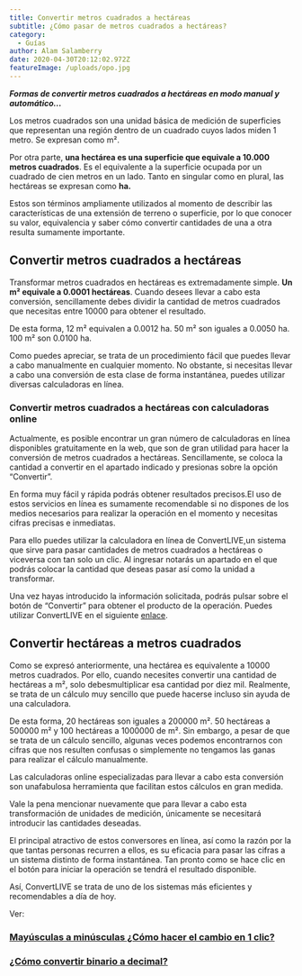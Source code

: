 ```yaml
---
title: Convertir metros cuadrados a hectáreas
subtitle: ¿Cómo pasar de metros cuadrados a hectáreas?
category:
  - Guías
author: Alam Salamberry
date: 2020-04-30T20:12:02.972Z
featureImage: /uploads/opo.jpg
---
```

***Formas de convertir metros cuadrados a hectáreas en modo manual y automático...***



Los metros cuadrados son una unidad básica de medición de superficies que representan una región dentro de un cuadrado cuyos lados miden 1 metro. Se expresan como m².



Por otra parte, **una hectárea es una superficie que equivale a 10.000 metros cuadrados**. Es el equivalente a la superficie ocupada por un cuadrado de cien metros en un lado. Tanto en singular como en plural, las hectáreas se expresan como **ha.**



Estos son términos ampliamente utilizados al momento de describir las características de una extensión de terreno o superficie, por lo que conocer su valor, equivalencia y saber cómo convertir cantidades de una a otra resulta sumamente importante.



## Convertir metros cuadrados a hectáreas



Transformar metros cuadrados en hectáreas es extremadamente simple. **Un m² equivale a 0.0001 hectáreas**. Cuando desees llevar a cabo esta conversión, sencillamente debes dividir la cantidad de metros cuadrados que necesitas entre 10000 para obtener el resultado.



De esta forma, 12 m² equivalen a 0.0012 ha. 50 m² son iguales a 0.0050 ha. 100 m² son 0.0100 ha.



Como puedes apreciar, se trata de un procedimiento fácil que puedes llevar a cabo manualmente en cualquier momento. No obstante, si necesitas llevar a cabo una conversión de esta clase de forma instantánea, puedes utilizar diversas calculadoras en línea.



### Convertir metros cuadrados a hectáreas con calculadoras online

Actualmente, es posible encontrar un gran número de calculadoras en línea disponibles gratuitamente en la web, que son de gran utilidad para hacer la conversión de metros cuadrados a hectáreas. Sencillamente, se coloca la cantidad a convertir en el apartado indicado y presionas sobre la opción “Convertir”.



En forma muy fácil y rápida podrás obtener resultados precisos.El uso de estos servicios en línea es sumamente recomendable si no dispones de los medios necesarios para realizar la operación en el momento y necesitas cifras precisas e inmediatas.



Para ello puedes utilizar la calculadora en línea de ConvertLIVE,un sistema que sirve para pasar cantidades de metros cuadrados a hectáreas o viceversa con tan solo un clic. Al ingresar notarás un apartado en el que podrás colocar la cantidad que deseas pasar así como la unidad a transformar.



Una vez hayas introducido la información solicitada, podrás pulsar sobre el botón de “Convertir” para obtener el producto de la operación. Puedes utilizar ConvertLIVE en el siguiente [enlace](https://convertlive.com/es/u/convertir/metros-cuadrados/a/hect%C3%A1reas).



## Convertir hectáreas a metros cuadrados



Como se expresó anteriormente, una hectárea es equivalente a 10000 metros cuadrados. Por ello, cuando necesites convertir una cantidad de hectáreas a m², solo debesmultiplicar esa cantidad por diez mil. Realmente, se trata de un cálculo muy sencillo que puede hacerse incluso sin ayuda de una calculadora.



De esta forma, 20 hectáreas son iguales a 200000 m². 50 hectáreas a 500000 m² y 100 hectáreas a 1000000 de m². Sin embargo, a pesar de que se trata de un cálculo sencillo, algunas veces podemos encontrarnos con cifras que nos resulten confusas o simplemente no tengamos las ganas para realizar el cálculo manualmente.



Las calculadoras online especializadas para llevar a cabo esta conversión son unafabulosa herramienta que facilitan estos cálculos en gran medida.



Vale la pena mencionar nuevamente que para llevar a cabo esta transformación de unidades de medición, únicamente se necesitará introducir las cantidades deseadas.



El principal atractivo de estos conversores en línea, así como la razón por la que tantas personas recurren a ellos, es su eficacia para pasar las cifras a un sistema distinto de forma instantánea. Tan pronto como se hace clic en el botón para iniciar la operación se tendrá el resultado disponible.



Así, ConvertLIVE se trata de uno de los sistemas más eficientes y recomendables a día de hoy.



Ver:



### [Mayúsculas a minúsculas ¿Cómo hacer el cambio en 1 clic?](https://mutateapp.com/mayusculas-a-minusculas-como-hacer-el-cambio-en-1-clic)

### [¿Cómo convertir binario a decimal?](https://mutateapp.com/como-convertir-binario-a-decimal)
